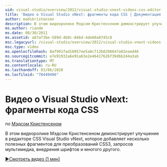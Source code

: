 ```yaml
---
uid: visual-studio/overview/2012/visual-studio-vnext-videos-css-editor-snippets
title: 'Видео о Visual Studio vNext: фрагменты кода CSS | Документация Майкрософт'
author: madskristensen
description: В этом видеоролике Мэдсом Кристенсеном демонстрирует улучшение в редакторе CSS Visual Studio vNext, в котором добавляются полезные фрагменты для преобразований CSS3, мультимедиа q...
ms.author: riande
ms.date: 08/30/2011
ms.assetid: a87af3be-589d-4b0c-846d-4de60a8745c0
msc.legacyurl: /visual-studio/overview/2012/visual-studio-vnext-videos-css-editor-snippets
msc.type: video
ms.openlocfilehash: 8af991fad10957ee5a0c712b0298647a02eaed46
ms.sourcegitcommit: e7e91932a6e91a63e2e46417626f39d6b244a3ab
ms.translationtype: MT
ms.contentlocale: ru-RU
ms.lasthandoff: 03/06/2020
ms.locfileid: "78449496"
---
```

# <a name="visual-studio-vnext-videos-css-snippets"></a>Видео о Visual Studio vNext: фрагменты кода CSS

по [Мэдсом Кристенсеном](https://github.com/madskristensen)

В этом видеоролике Мэдсом Кристенсеном демонстрирует улучшение в редакторе CSS Visual Studio vNext, которое добавляет несколько полезных фрагментов для преобразований CSS3, запросов мультимедиа, внедрения шрифтов и многого другого.

[&#9654;Смотреть видео (1 мин)](https://channel9.msdn.com/Blogs/ASP-NET-Site-Videos/visual-studio-vnext-videos-css-editor-snippets)
